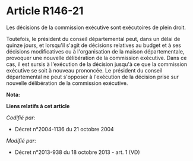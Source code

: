 # Article R146-21

Les décisions de la commission exécutive sont exécutoires de plein droit. 

Toutefois, le président du conseil départemental peut, dans un délai de quinze jours, et lorsqu'il s'agit de décisions
relatives au budget et à ses décisions modificatives ou à l'organisation de la maison départementale, provoquer une nouvelle
délibération de la commission exécutive. Dans ce cas, il est sursis à l'exécution de la décision jusqu'à ce que la commission
exécutive se soit à nouveau prononcée. Le président du conseil départemental ne peut s'opposer à l'exécution de la décision
prise sur nouvelle délibération de la commission exécutive.

**Nota:**



**Liens relatifs à cet article**

_Codifié par_:

  - Décret n°2004-1136 du 21 octobre 2004

_Modifié par_:

  - Décret n°2013-938 du 18 octobre 2013 - art. 1 (VD)
